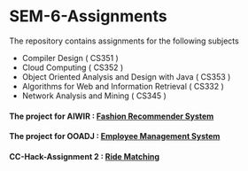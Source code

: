 # SEM-6-Assignments

The repository contains assignments for the following subjects 

- Compiler Design ( CS351 )
- Cloud Computing ( CS352 ) 
- Object Oriented Analysis and Design with Java ( CS353 )
- Algorithms for Web and Information Retrieval ( CS332 )
- Network Analysis and Mining ( CS345 )

#### The project for AIWIR : [Fashion Recommender System](https://github.com/Priya2410/Fashion-Recommender-System-AIWIR-Project)
#### The project for OOADJ : [Employee Management System](https://github.com/Priya2410/OOADJ_EMPLOYEE_MANAGEMENT_SYSTEM)
#### CC-Hack-Assignment 2 : [Ride Matching](https://github.com/301-302-309-332-CloudHack-2/CloudHack-2)
